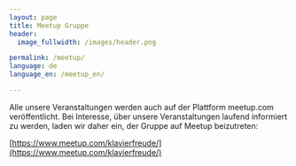 ```yaml
---
layout: page
title: Meetup Gruppe
header:
  image_fullwidth: /images/header.png

permalink: /meetup/
language: de
language_en: /meetup_en/

---
```

Alle unsere Veranstaltungen werden auch auf der Plattform meetup.com veröffentlicht. Bei Interesse, über unsere Veranstaltungen
laufend informiert zu werden, laden wir daher ein, der Gruppe auf Meetup beizutreten:
   
  [https://www.meetup.com/klavierfreude/](https://www.meetup.com/klavierfreude/)


